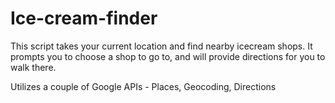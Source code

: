 Ice-cream-finder
================

This script takes your current location and find nearby icecream shops. It prompts you to choose a shop to go to, and will provide directions for you to walk there.

Utilizes a couple of Google APIs - Places, Geocoding, Directions
